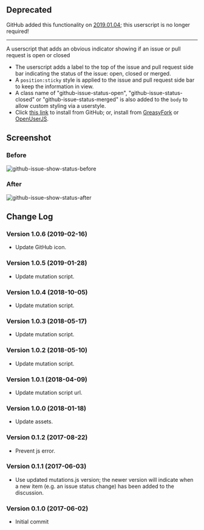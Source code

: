 ## **Deprecated**

GitHub added this functionality on [2019.01.04](https://blog.github.com/changelog/2019-01-04-sticky-coversation-headers/); this userscript is no longer required!

---

A userscript that adds an obvious indicator showing if an issue or pull request is open or closed

* The userscript adds a label to the top of the issue and pull request side bar indicating the status of the issue: open, closed or merged.
* A `position:sticky` style is applied to the issue and pull request side bar to keep the information in view.
* A class name of "github-issue-status-open", "github-issue-status-closed" or "github-issue-status-merged" is also added to the `body` to allow custom styling via a userstyle.
* Click [this link](https://raw.githubusercontent.com/Mottie/GitHub-userscripts/master/github-issue-show-status.user.js) to install from GitHub; or, install from [GreasyFork](https://greasyfork.org/en/scripts/30268-github-issue-show-status) or [OpenUserJS](https://openuserjs.org/scripts/Mottie/GitHub_Issue_Show_Status).

## Screenshot

### Before

![github-issue-show-status-before](https://cloud.githubusercontent.com/assets/136959/26712539/eb983b7a-472c-11e7-884e-3d3750899419.gif)

### After

![github-issue-show-status-after](https://cloud.githubusercontent.com/assets/136959/26712526/dee3c700-472c-11e7-9128-5573cd137f46.gif)

## Change Log

### Version 1.0.6 (2019-02-16)

* Update GitHub icon.

### Version 1.0.5 (2019-01-28)

* Update mutation script.

### Version 1.0.4 (2018-10-05)

* Update mutation script.

### Version 1.0.3 (2018-05-17)

* Update mutation script.

### Version 1.0.2 (2018-05-10)

* Update mutation script.

### Version 1.0.1 (2018-04-09)

* Update mutation script url.

### Version 1.0.0 (2018-01-18)

* Update assets.

### Version 0.1.2 (2017-08-22)

* Prevent js error.

### Version 0.1.1 (2017-06-03)

* Use updated mutations.js version; the newer version will indicate when a new item (e.g. an issue status change) has been added to the discussion.

### Version 0.1.0 (2017-06-02)

* Initial commit
